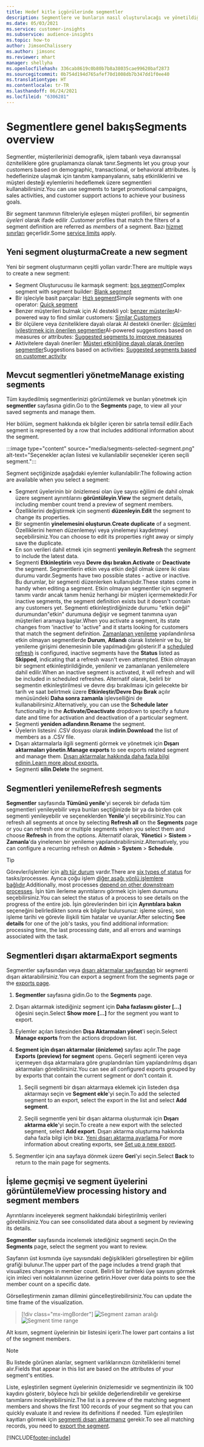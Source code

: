 ```yaml
---
title: Hedef kitle içgörülerinde segmentler
description: Segmentlere ve bunların nasıl oluşturulacağı ve yönetildiği ile ilgili genel bakış.
ms.date: 05/03/2021
ms.service: customer-insights
ms.subservice: audience-insights
ms.topic: how-to
author: JimsonChalissery
ms.author: jimsonc
ms.reviewer: mhart
manager: shellyha
ms.openlocfilehash: 336cab8619c0b80b7b8a38035cae99620baf2873
ms.sourcegitcommit: 0b754d194d765afef70d1008db7b347dd1f0ee40
ms.translationtype: HT
ms.contentlocale: tr-TR
ms.lasthandoff: 06/24/2021
ms.locfileid: "6306281"
---
```

# <a name="segments-overview"></a><span data-ttu-id="e66ca-103">Segmentlere genel bakış</span><span class="sxs-lookup"><span data-stu-id="e66ca-103">Segments overview</span></span>

<span data-ttu-id="e66ca-104">Segmentler, müşterilerinizi demografik, işlem tabanlı veya davranışsal özniteliklere göre gruplamanıza olanak tanır.</span><span class="sxs-lookup"><span data-stu-id="e66ca-104">Segments let you group your customers based on demographic, transactional, or behavioral attributes.</span></span> <span data-ttu-id="e66ca-105">İş hedeflerinize ulaşmak için tanıtım kampanyalarını, satış etkinliklerini ve müşteri desteği eylemlerini hedeflemek üzere segmentleri kullanabilirsiniz.</span><span class="sxs-lookup"><span data-stu-id="e66ca-105">You can use segments to target promotional campaigns, sales activities, and customer support actions to achieve your business goals.</span></span>

<span data-ttu-id="e66ca-106">Bir segment tanımının filtreleriyle eşleşen müşteri profilleri, bir segmentin *üyeleri* olarak ifade edilir .</span><span class="sxs-lookup"><span data-stu-id="e66ca-106">Customer profiles that match the filters of a segment definition are referred as *members* of a segment.</span></span> <span data-ttu-id="e66ca-107">Bazı [hizmet sınırları](service-limits.md) geçerlidir.</span><span class="sxs-lookup"><span data-stu-id="e66ca-107">Some [service limits](service-limits.md) apply.</span></span>

## <a name="create-a-new-segment"></a><span data-ttu-id="e66ca-108">Yeni segment oluşturma</span><span class="sxs-lookup"><span data-stu-id="e66ca-108">Create a new segment</span></span>

<span data-ttu-id="e66ca-109">Yeni bir segment oluşturmanın çeşitli yolları vardır:</span><span class="sxs-lookup"><span data-stu-id="e66ca-109">There are multiple ways to create a new segment:</span></span> 

- <span data-ttu-id="e66ca-110">Segment Oluşturucusu ile karmaşık segment: [boş segment](segment-builder.md#create-a-new-segment)</span><span class="sxs-lookup"><span data-stu-id="e66ca-110">Complex segment with segment builder: [Blank segment](segment-builder.md#create-a-new-segment)</span></span>
- <span data-ttu-id="e66ca-111">Bir işleciyle basit parçalar: [Hızlı segment](segment-builder.md#quick-segments)</span><span class="sxs-lookup"><span data-stu-id="e66ca-111">Simple segments with one operator: [Quick segment](segment-builder.md#quick-segments)</span></span>
- <span data-ttu-id="e66ca-112">Benzer müşterileri bulmak için AI destekli yol: [benzer müşteriler](find-similar-customer-segments.md)</span><span class="sxs-lookup"><span data-stu-id="e66ca-112">AI-powered way to find similar customers: [Similar Customers](find-similar-customer-segments.md)</span></span>
- <span data-ttu-id="e66ca-113">Bir ölçülere veya özniteliklere dayalı olarak AI destekli öneriler: [ölçümleri iyileştirmek için önerilen segmentler](suggested-segments.md)</span><span class="sxs-lookup"><span data-stu-id="e66ca-113">AI-powered suggestions based on measures or attributes: [Suggested segments to improve measures](suggested-segments.md)</span></span>
- <span data-ttu-id="e66ca-114">Aktivitelere dayalı öneriler: [Müşteri etkinliğine dayalı olarak önerilen segmentler](suggested-segments-activity.md)</span><span class="sxs-lookup"><span data-stu-id="e66ca-114">Suggestions based on activities: [Suggested segments based on customer activity](suggested-segments-activity.md)</span></span>

## <a name="manage-existing-segments"></a><span data-ttu-id="e66ca-115">Mevcut segmentleri yönetme</span><span class="sxs-lookup"><span data-stu-id="e66ca-115">Manage existing segments</span></span>

<span data-ttu-id="e66ca-116">Tüm kaydedilmiş segmentlerinizi görüntülemek ve bunları yönetmek için **segmentler** sayfasına gidin.</span><span class="sxs-lookup"><span data-stu-id="e66ca-116">Go to the **Segments** page, to view all your saved segments and manage them.</span></span>

<span data-ttu-id="e66ca-117">Her bölüm, segment hakkında ek bilgiler içeren bir satırla temsil edilir.</span><span class="sxs-lookup"><span data-stu-id="e66ca-117">Each segment is represented by a row that includes additional information about the segment.</span></span>

:::image type="content" source="media/segments-selected-segment.png" alt-text="Seçenekler açılan listesi ve kullanılabilir seçenekler içeren seçili segment.":::

<span data-ttu-id="e66ca-119">Segment seçtiğinizde aşağıdaki eylemler kullanılabilir:</span><span class="sxs-lookup"><span data-stu-id="e66ca-119">The following action are available when you select a segment:</span></span>

- <span data-ttu-id="e66ca-120">Segment üyelerinin bir önizlemesi olan üye sayısı eğilimi de dahil olmak üzere segment ayrıntılarını **görüntüleyin**.</span><span class="sxs-lookup"><span data-stu-id="e66ca-120">**View** the segment details, including member count trend a preview of segment members.</span></span>
- <span data-ttu-id="e66ca-121">Özelliklerini değiştirmek için segmenti **düzenleyin**.</span><span class="sxs-lookup"><span data-stu-id="e66ca-121">**Edit** the segment to change its properties.</span></span>
- <span data-ttu-id="e66ca-122">Bir segmentin **yinelemesini oluşturun**.</span><span class="sxs-lookup"><span data-stu-id="e66ca-122">**Create duplicate** of a segment.</span></span> <span data-ttu-id="e66ca-123">Özelliklerini hemen düzenlemeyi veya yinelemeyi kaydetmeyi seçebilirsiniz.</span><span class="sxs-lookup"><span data-stu-id="e66ca-123">You can choose to edit its properties right away or simply save the duplicate.</span></span>
- <span data-ttu-id="e66ca-124">En son verileri dahil etmek için segmenti **yenileyin**.</span><span class="sxs-lookup"><span data-stu-id="e66ca-124">**Refresh** the segment to include the latest data.</span></span>
- <span data-ttu-id="e66ca-125">Segmenti **Etkinleştirin** veya **Devre dışı bırakın**.</span><span class="sxs-lookup"><span data-stu-id="e66ca-125">**Activate** or **Deactivate** the segment.</span></span> <span data-ttu-id="e66ca-126">Segmentlerin etkin veya etkin değil olmak üzere iki olası durumu vardır.</span><span class="sxs-lookup"><span data-stu-id="e66ca-126">Segments have two possible states - active or inactive.</span></span> <span data-ttu-id="e66ca-127">Bu durumlar, bir segmenti düzenlerken kullanışlıdır.</span><span class="sxs-lookup"><span data-stu-id="e66ca-127">These states come in handy when editing a segment.</span></span> <span data-ttu-id="e66ca-128">Etkin olmayan segmentler için segment tanımı vardır ancak tanım henüz herhangi bir müşteri içermemektedir.</span><span class="sxs-lookup"><span data-stu-id="e66ca-128">For inactive segments, the segment definition exists but it doesn't contain any customers yet.</span></span> <span data-ttu-id="e66ca-129">Segmenti etkinleştirdiğinizde durumu "etkin değil" durumundan"etkin" durumuna değişir ve segment tanımına uyan müşterileri aramaya başlar.</span><span class="sxs-lookup"><span data-stu-id="e66ca-129">When you activate a segment, its state changes from 'inactive' to 'active" and it starts looking for customers that match the segment definition.</span></span> <span data-ttu-id="e66ca-130">[Zamanlanan yenileme](system.md#schedule-tab) yapılandırılırsa etkin olmayan segmentlerde **Durum**, **Atlandı** olarak listelenir ve bu, bir yenileme girişimi denemesinin bile yapılmadığını gösterir.</span><span class="sxs-lookup"><span data-stu-id="e66ca-130">If a [scheduled refresh](system.md#schedule-tab) is configured, inactive segments have the **Status** listed as **Skipped**, indicating that a refresh wasn't even attempted.</span></span> <span data-ttu-id="e66ca-131">Etkin olmayan bir segment etkinleştirildiğinde, yenilenir ve zamanlanan yenilemelere dahil edilir.</span><span class="sxs-lookup"><span data-stu-id="e66ca-131">When an inactive segment is activated, it will refresh and will be included in scheduled refreshes.</span></span>
  <span data-ttu-id="e66ca-132">Alternatif olarak, belirli bir segmentin etkinleştirilmesi ve devre dışı bırakılması için gelecekte bir tarih ve saat belirtmek üzere **Etkinleştir/Devre Dışı Bırak** açılır menüsündeki **Daha sonra zamanla** işlevselliğini de kullanabilirsiniz.</span><span class="sxs-lookup"><span data-stu-id="e66ca-132">Alternatively, you can use the **Schedule later** functionality in the **Activate/Deactivate** dropdown to specify a future date and time for activation and deactivation of a particular segment.</span></span>
- <span data-ttu-id="e66ca-133">Segmenti **yeniden adlandırın**.</span><span class="sxs-lookup"><span data-stu-id="e66ca-133">**Rename** the segment.</span></span>
- <span data-ttu-id="e66ca-134">Üyelerin listesini .CSV dosyası olarak **indirin**.</span><span class="sxs-lookup"><span data-stu-id="e66ca-134">**Download** the list of members as a .CSV file.</span></span>
- <span data-ttu-id="e66ca-135">Dışarı aktarmalarla ilgili segmenti görmek ve yönetmek için **Dışarı aktarmaları yönetin**.</span><span class="sxs-lookup"><span data-stu-id="e66ca-135">**Manage exports** to see exports related segment and manage them.</span></span> [<span data-ttu-id="e66ca-136">Dışarı aktarmalar hakkında daha fazla bilgi edinin.</span><span class="sxs-lookup"><span data-stu-id="e66ca-136">Learn more about exports.</span></span>](export-destinations.md)
- <span data-ttu-id="e66ca-137">Segmenti **silin**.</span><span class="sxs-lookup"><span data-stu-id="e66ca-137">**Delete** the segment.</span></span>

## <a name="refresh-segments"></a><span data-ttu-id="e66ca-138">Segmentleri yenileme</span><span class="sxs-lookup"><span data-stu-id="e66ca-138">Refresh segments</span></span>

<span data-ttu-id="e66ca-139">**Segmentler** sayfasında **Tümünü yenile**'yi seçerek bir defada tüm segmentleri yenileyebilir veya bunları seçtiğinizde bir ya da birden çok segmenti yenileyebilir ve seçeneklerden **Yenile**'yi seçebilirsiniz.</span><span class="sxs-lookup"><span data-stu-id="e66ca-139">You can refresh all segments at once by selecting **Refresh all** on the **Segments** page or you can refresh one or multiple segments when you select them and choose **Refresh** in from the options.</span></span> <span data-ttu-id="e66ca-140">Alternatif olarak, **Yönetici** > **Sistem** > **Zamanla**'da yinelenen bir yenileme yapılandırabilirsiniz.</span><span class="sxs-lookup"><span data-stu-id="e66ca-140">Alternatively, you can configure a recurring refresh on **Admin** > **System** > **Schedule**.</span></span>

> [!TIP]
> <span data-ttu-id="e66ca-141">Görevler/işlemler için [altı tür durum](system.md#status-types) vardır.</span><span class="sxs-lookup"><span data-stu-id="e66ca-141">There are [six types of status](system.md#status-types) for tasks/processes.</span></span> <span data-ttu-id="e66ca-142">Ayrıca çoğu işlem [diğer aşağı yönlü işlemlere bağlıdır](system.md#refresh-policies).</span><span class="sxs-lookup"><span data-stu-id="e66ca-142">Additionally, most processes [depend on other downstream processes](system.md#refresh-policies).</span></span> <span data-ttu-id="e66ca-143">İşin tüm ilerleme ayrıntılarını görmek için işlem durumunu seçebilirsiniz.</span><span class="sxs-lookup"><span data-stu-id="e66ca-143">You can select the status of a process to see details on the progress of the entire job.</span></span> <span data-ttu-id="e66ca-144">İşin görevlerinden biri için **Ayrıntılara bakın** seçeneğini belirledikten sonra ek bilgiler bulursunuz: işleme süresi, son işleme tarihi ve görevle ilişkili tüm hatalar ve uyarılar.</span><span class="sxs-lookup"><span data-stu-id="e66ca-144">After selecting **See details** for one of the job's tasks, you find additional information: processing time, the last processing date, and all errors and warnings associated with the task.</span></span>

## <a name="export-segments"></a><span data-ttu-id="e66ca-145">Segmentleri dışarı aktarma</span><span class="sxs-lookup"><span data-stu-id="e66ca-145">Export segments</span></span>

<span data-ttu-id="e66ca-146">Segmentler sayfasından veya [dışarı aktarmalar sayfasından](export-destinations.md) bir segmenti dışarı aktarabilirsiniz.</span><span class="sxs-lookup"><span data-stu-id="e66ca-146">You can export a segment from the segments page or the [exports page](export-destinations.md).</span></span> 

1. <span data-ttu-id="e66ca-147">**Segmentler** sayfasına gidin.</span><span class="sxs-lookup"><span data-stu-id="e66ca-147">Go to the **Segments** page.</span></span>

1. <span data-ttu-id="e66ca-148">Dışarı aktarmak istediğiniz segment için **Daha fazlasını göster [...]** öğesini seçin.</span><span class="sxs-lookup"><span data-stu-id="e66ca-148">Select **Show more [...]** for the segment you want to export.</span></span>

1. <span data-ttu-id="e66ca-149">Eylemler açılan listesinden **Dışa Aktarmaları yönet**'i seçin.</span><span class="sxs-lookup"><span data-stu-id="e66ca-149">Select **Manage exports** from the actions dropdown list.</span></span>

1. <span data-ttu-id="e66ca-150">**Segment için dışarı aktarmalar (önizleme)** sayfası açılır.</span><span class="sxs-lookup"><span data-stu-id="e66ca-150">The page **Exports (preview) for segment** opens.</span></span> <span data-ttu-id="e66ca-151">Geçerli segmenti içeren veya içermeyen dışa aktarmalara göre gruplandırılan tüm yapılandırılmış dışarı aktarmaları görebilirsiniz.</span><span class="sxs-lookup"><span data-stu-id="e66ca-151">You can see all configured exports grouped by by exports that contain the current segment or don't contain it.</span></span>

   1. <span data-ttu-id="e66ca-152">Seçili segmenti bir dışarı aktarmaya eklemek için listeden dışa aktarmayı seçin ve **Segment ekle**'yi seçin.</span><span class="sxs-lookup"><span data-stu-id="e66ca-152">To add the selected segment to an export, select the export in the list and select **Add segment**.</span></span>

   1. <span data-ttu-id="e66ca-153">Seçili segmentle yeni bir dışarı aktarma oluşturmak için **Dışarı aktarma ekle**'yi seçin.</span><span class="sxs-lookup"><span data-stu-id="e66ca-153">To create a new export with the selected segment, select **Add export**.</span></span> <span data-ttu-id="e66ca-154">Dışarı aktarma oluşturma hakkında daha fazla bilgi için bkz. [Yeni dışarı aktarma ayarlama](export-destinations.md#set-up-a-new-export).</span><span class="sxs-lookup"><span data-stu-id="e66ca-154">For more information about creating exports, see [Set up a new export](export-destinations.md#set-up-a-new-export).</span></span>

1. <span data-ttu-id="e66ca-155">Segmentler için ana sayfaya dönmek üzere **Geri**'yi seçin.</span><span class="sxs-lookup"><span data-stu-id="e66ca-155">Select **Back** to return to the main page for segments.</span></span>

## <a name="view-processing-history-and-segment-members"></a><span data-ttu-id="e66ca-156">İşleme geçmişi ve segment üyelerini görüntüleme</span><span class="sxs-lookup"><span data-stu-id="e66ca-156">View processing history and segment members</span></span>

<span data-ttu-id="e66ca-157">Ayrıntılarını inceleyerek segment hakkındaki birleştirilmiş verileri görebilirsiniz.</span><span class="sxs-lookup"><span data-stu-id="e66ca-157">You can see consolidated data about a segment by reviewing its details.</span></span>

<span data-ttu-id="e66ca-158">**Segmentler** sayfasında incelemek istediğiniz segmenti seçin.</span><span class="sxs-lookup"><span data-stu-id="e66ca-158">On the **Segments** page, select the segment you want to review.</span></span>

<span data-ttu-id="e66ca-159">Sayfanın üst kısmında üye sayısındaki değişiklikleri görselleştiren bir eğilim grafiği bulunur.</span><span class="sxs-lookup"><span data-stu-id="e66ca-159">The upper part of the page includes a trend graph that visualizes changes in member count.</span></span> <span data-ttu-id="e66ca-160">Belirli bir tarihteki üye sayısını görmek için imleci veri noktalarının üzerine getirin.</span><span class="sxs-lookup"><span data-stu-id="e66ca-160">Hover over data points to see the member count on a specific date.</span></span>

<span data-ttu-id="e66ca-161">Görselleştirmenin zaman dilimini güncelleştirebilirsiniz.</span><span class="sxs-lookup"><span data-stu-id="e66ca-161">You can update the time frame of the visualization.</span></span>

> [!div class="mx-imgBorder"]
> <span data-ttu-id="e66ca-162">![Segment zaman aralığı](media/segment-time-range.png "Segment zaman aralığı")</span><span class="sxs-lookup"><span data-stu-id="e66ca-162">![Segment time range](media/segment-time-range.png "Segment time range")</span></span>

<span data-ttu-id="e66ca-163">Alt kısım, segment üyelerinin bir listesini içerir.</span><span class="sxs-lookup"><span data-stu-id="e66ca-163">The lower part contains a list of the segment members.</span></span>

> [!NOTE]
> <span data-ttu-id="e66ca-164">Bu listede görünen alanlar, segment varlıklarınızın özniteliklerini temel alır.</span><span class="sxs-lookup"><span data-stu-id="e66ca-164">Fields that appear in this list are based on the attributes of your segment's entities.</span></span>
>
><span data-ttu-id="e66ca-165">Liste, eşleştirilen segment üyelerinin önizlemesidir ve segmentinizin ilk 100 kaydını gösterir, böylece hızlı bir şekilde değerlendirebilir ve gerekirse tanımlarını inceleyebilirsiniz.</span><span class="sxs-lookup"><span data-stu-id="e66ca-165">The list is a preview of the matching segment members and shows the first 100 records of your segment so that you can quickly evaluate it and review its definitions if needed.</span></span> <span data-ttu-id="e66ca-166">Tüm eşleştirilen kayıtları görmek için [segmenti dışarı aktarmanız](export-destinations.md) gerekir.</span><span class="sxs-lookup"><span data-stu-id="e66ca-166">To see all matching records, you need to [export the segment](export-destinations.md).</span></span>

[!INCLUDE[footer-include](../includes/footer-banner.md)] 
